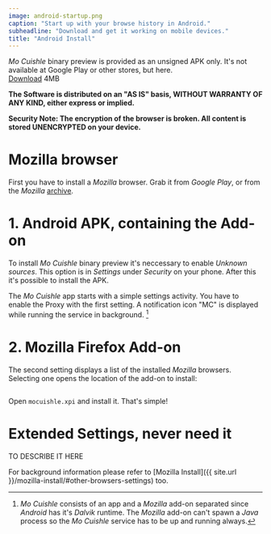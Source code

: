 ```yaml
---
image: android-startup.png
caption: "Start up with your browse history in Android."
subheadline: "Download and get it working on mobile devices."
title: "Android Install"
---
```


*Mo Cuishle* binary preview is provided as an unsigned APK only. It's not 
available at Google Play or other stores, but here.<br><a class="button info" 
href="{{ site.url }}/mocuishle-binary-preview/mocuishle-1.0-20160331.apk">Download</a> 4MB
<!--more-->

**The Software is distributed on an "AS IS" basis, WITHOUT WARRANTY OF ANY KIND, 
either express or implied.**

**Security Note: The encryption of the browser is broken. All content is stored 
UNENCRYPTED on your device.**

# Mozilla browser

First you have to install a *Mozilla* browser. Grab it from *Google Play*, or 
from the *Mozilla* [archive](https://ftp.mozilla.org/pub/mobile/releases/). 

# 1. Android APK, containing the Add-on

To install *Mo Cuishle* binary preview it's neccessary to enable *Unknown 
sources*. This option is in *Settings* under *Security* on your phone. After 
this it's possible to install the APK.

The *Mo Cuishle* app starts with a simple settings activity. You have to enable 
the Proxy with the first setting. A notification icon "MC" is displayed while 
running the service in background. [^1]

# 2. Mozilla Firefox Add-on

The second setting displays a list of the installed *Mozilla* browsers. 
Selecting one opens the location of the add-on to install:

<img class="" src="{{ site.urlimg }}android-browser-extension.png" alt="">

Open `mocuishle.xpi` and install it. That's simple! 

# Extended Settings, never need it

TO DESCRIBE IT HERE

For background information please refer to 
[Mozilla Install]({{ site.url }}/mozilla-install/#other-browsers-settings) too. 

[^1]: *Mo Cuishle* consists of an app and a *Mozilla* add-on separated since 
      *Android* has it's *Dalvik* runtime. The *Mozilla* add-on can't spawn a 
      *Java* process so the *Mo Cuishle* service has to be up and running always. 


